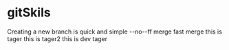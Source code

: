 # gitSkils
Creating  a new branch is quick and simple
--no--ff merge
fast merge
this is tager
this is tager2
this is dev tager
